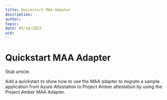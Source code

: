```yaml
---
title: Quickstart MAA Adapter
description: 
author:
topic: 
date: 05/18/2023
uid:
---
```


# Quickstart MAA Adapter

Stub article.

Add a quickstart to show how to use the MAA adapter to migrate a sample application from Azure Attestation to Project Amber attestation by using the Project Amber MAA Adapter. 